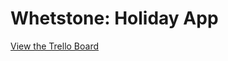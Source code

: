 # Whetstone: Holiday App

[View the Trello Board](https://trello.com/b/BROeqsAq/whetstone-holiday-app)

